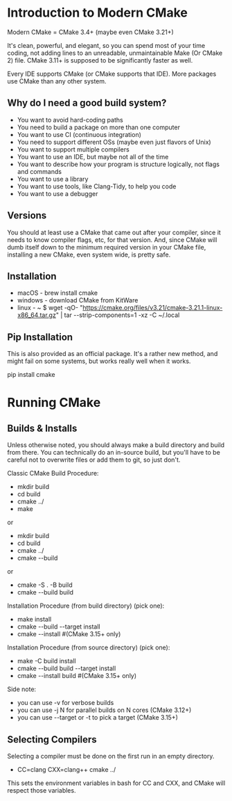 # Introduction to Modern CMake

Modern CMake = CMake 3.4+ (maybe even CMake 3.21+)

It's clean, powerful, and elegant, so you can spend most of your time coding, not adding lines to an unreadable, unmaintainable Make (Or CMake 2) file. CMake 3.11+ is supposed to be significantly faster as well. 

Every IDE supports CMake (or CMake supports that IDE). More packages use CMake than any other system. 

## Why do I need a good build system? 

 - You want to avoid hard-coding paths
 - You need to build a package on more than one computer
 - You want to use CI (continuous integration)
 - You need to support different OSs (maybe even just flavors of Unix)
 - You want to support multiple compilers
 - You want to use an IDE, but maybe not all of the time
 - You want to describe how your program is structure logically, not flags and commands
 - You want to use a library
 - You want to use tools, like Clang-Tidy, to help you code
 - You want to use a debugger

## Versions

You should at least use a CMake that came out after your compiler, since it needs to know compiler flags, etc, for that version. And, since CMake will dumb itself down to the minimum required version in your CMake file, installing a new CMake, even system wide, is pretty safe. 


## Installation

 - macOS - brew install cmake
 - windows - download CMake from KitWare
 - linux - ~ $ wget -qO- "https://cmake.org/files/v3.21/cmake-3.21.1-linux-x86_64.tar.gz" | tar --strip-components=1 -xz -C ~/.local

## Pip Installation

This is also provided as an official package. It's a rather new method, and might fail on some systems, but works really well when it works. 

pip install cmake


# Running CMake

## Builds & Installs

Unless otherwise noted, you should always make a build directory and build from there. You can technically do an in-source build, but you'll have to be careful not to overwrite files or add them to git, so just don't. 

Classic CMake Build Procedure:
 - mkdir build
 - cd build
 - cmake ../
 - make

or 

 - mkdir build
 - cd build
 - cmake ../
 - cmake --build

or 

 - cmake -S . -B build
 - cmake --build build


Installation Procedure (from build directory) (pick one):
 - make install
 - cmake --build --target install
 - cmake --install    #(CMake 3.15+ only)

Installation Procedure (from source directory) (pick one):
 - make -C build install
 - cmake --build build --target install
 - cmake --install build   #(CMake 3.15+ only)


Side note:
 - you can use -v for verbose builds
 - you can use -j N for parallel builds on N cores (CMake 3.12+)
 - you can use --target or -t to pick a target (CMake 3.15+)

## Selecting Compilers

Selecting a compiler must be done on the first run in an empty directory. 

 - CC=clang CXX=clang++ cmake ../

This sets the environment variables in bash for CC and CXX, and CMake will respect those variables. 


